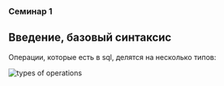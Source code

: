 ### Семинар 1 

## Введение, базовый синтаксис

Операции, которые есть в sql, делятся на несколько типов: 

![types of operations](/db-2024-seminars/sem_1/images/img0_sql_statements.png)

